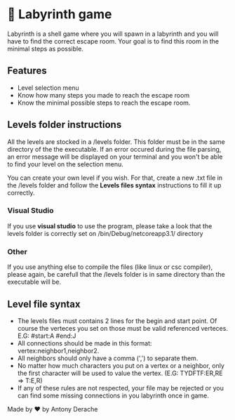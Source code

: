 # 🔎 Labyrinth game

Labyrinth is a shell game where you will spawn in a labyrinth and you will have to find the correct escape room. Your goal is to find this room in the minimal steps as possible.

## Features

- Level selection menu
- Know how many steps you made to reach the escape room
- Know the minimal possible steps to reach the escape room.

## Levels folder instructions

All the levels are stocked in a /levels folder. This folder must be in the same directory of the the executable.
If an error occured during the file parsing, an error message will be displayed on your terminal and you won't be able to find your level on the selection menu.

You can create your own level if you wish. For that, create a new .txt file in the /levels folder and follow the **Levels files syntax** instructions to fill it up correctly.

### Visual Studio

If you use **visual studio** to use the program, please take a look that the levels folder is correctly set on /bin/Debug/netcoreapp3.1/ directory

### Other

If you use anything else to compile the files (like linux or csc compiler), please again, be carefull that the /levels folder is in same directory than the executable will be.

## Level file syntax

- The levels files must contains 2 lines for the begin and start point. Of course the verteces you set on those must be valid referenced verteces.
E.G:
#start:A
#end:J
- All connections should be made in this format: vertex:neighbor1,neighbor2.
- All neighbors should only have a comma (',') to separate them.
- No matter how much characters you put on a vertex or a neighbor, only the first character will be used to value the vertex. (E.G: TYDFTF:ER,RE => T:E,R)
- If any of these rules are not respected, your file may be rejected or you can find some missing connections in you labyrinth once in game.

Made by ❤️ by Antony Derache
